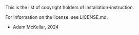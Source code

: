 This is the list of copyright holders of installation-instruction.

For information on the license, see LICENSE.md.


* Adam McKellar, 2024
